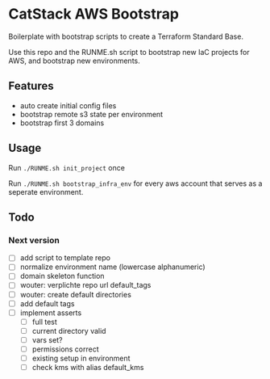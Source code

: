 # CatStack AWS Bootstrap

Boilerplate with bootstrap scripts to create a Terraform Standard Base.

Use this repo and the RUNME.sh script to bootstrap new IaC projects for AWS,
and bootstrap new environments.

## Features

- auto create initial config files
- bootstrap remote s3 state per environment
- bootstrap first 3 domains

## Usage

Run `./RUNME.sh init_project` once

Run `./RUNME.sh bootstrap_infra_env` for every aws account that serves as a
seperate environment.

## Todo

### Next version

- [ ] add script to template repo
- [ ] normalize environment name (lowercase alphanumeric)
- [ ] domain skeleton function
- [ ] wouter: verplichte repo url default_tags
- [ ] wouter: create default directories
- [ ] add default tags
- [ ] implement asserts
    - [ ] full test
    - [ ] current directory valid
    - [ ] vars set?
    - [ ] permissions correct
    - [ ] existing setup in environment
    - [ ] check kms with alias default_kms
